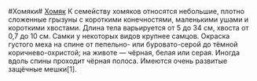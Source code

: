 #Хомяки#
[Хомяк](https://pixabay.com/ru/photos/%D1%85%D0%BE%D0%BC%D1%8F%D0%BA-%D0%B3%D1%80%D1%8B%D0%B7%D1%83%D0%BD-%D1%81%D0%B5%D1%80%D1%8B%D0%B9-%D1%85%D0%BE%D0%BC%D1%8F%D1%87%D0%BE%D0%BA-%D0%BD%D0%B0%D0%B3%D0%B5%D1%80-1772742/)
К семейству хомяков относятся небольшие, плотно сложенные грызуны с короткими конечностями, маленькими ушами и короткими хвостами. Длина тела варьируется от 5 до 34 см, хвоста от 0,7 до 10 см. Самки у некоторых видов крупнее самцов. Окраска густого меха на спине от пепельно- или буровато-серой до тёмной коричнево-охристой; на животе — чёрная, белая или серая. Иногда вдоль спины проходит чёрная полоса. Имеются очень развитые защёчные мешки[1].
